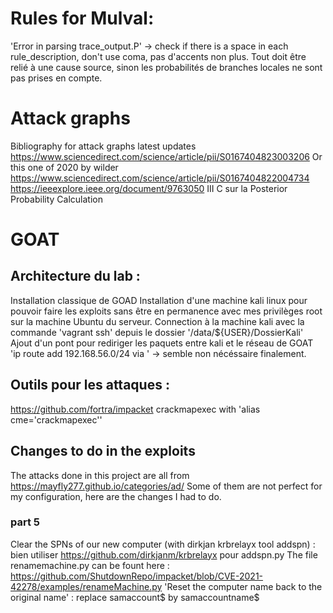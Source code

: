 # Rules for Mulval:
'Error in parsing trace_output.P' -> check if there is a space in each rule_description, don't use coma, pas d'accents non plus.
Tout doit être relié à une cause source, sinon les probabilités de branches locales ne sont pas prises en compte.

# Attack graphs
Bibliography for attack graphs latest updates https://www.sciencedirect.com/science/article/pii/S0167404823003206 
Or this one of 2020 by wilder https://www.sciencedirect.com/science/article/pii/S0167404822004734
https://ieeexplore.ieee.org/document/9763050 III C sur la Posterior Probability Calculation

# GOAT
## Architecture du lab :
Installation classique de GOAD
Installation d'une machine kali linux pour pouvoir faire les exploits sans être en permanence avec mes privilèges root sur la machine Ubuntu du serveur.
Connection à la machine kali avec la commande 'vagrant ssh' depuis le dossier '/data/${USER}/DossierKali' 
Ajout d'un pont pour rediriger les paquets entre kali et le réseau de GOAT 
'ip route add 192.168.56.0/24 via <ip-of-your-ubuntu>'
-> semble non nécéssaire finalement.
## Outils pour les attaques :
https://github.com/fortra/impacket
crackmapexec with 'alias cme='crackmapexec''
## Changes to do in the exploits
The attacks done in this project are all from https://mayfly277.github.io/categories/ad/ 
Some of them are not perfect for my configuration, here are the changes I had to do.
### part 5
Clear the SPNs of our new computer (with dirkjan krbrelayx tool addspn) : bien utiliser https://github.com/dirkjanm/krbrelayx pour addspn.py
The file renamemachine.py can be fount here : https://github.com/ShutdownRepo/impacket/blob/CVE-2021-42278/examples/renameMachine.py
'Reset the computer name back to the original name' : replace samaccount$ by samaccountname$

